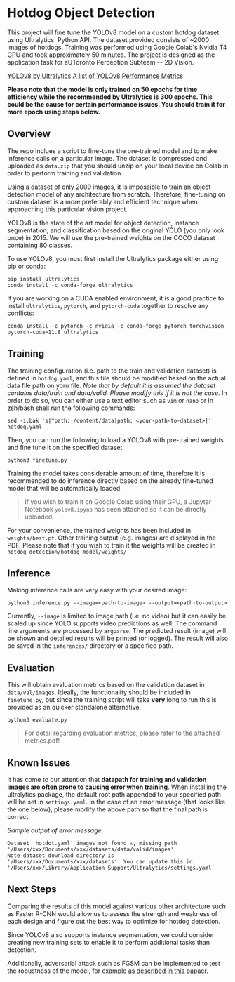 # Hotdog Object Detection

This project will fine tune the YOLOv8 model on a custom hotdog dataset using Ultralytics' Python API. The dataset provided consists of ~2000 images of hotdogs. Training was performed using Google Colab's Nvidia T4 GPU and took approximately 50 minutes. The project is designed as the application task for aUToronto Perception Subteam -- 2D Vision.

[YOLOv8 by Ultralytics](https://github.com/ultralytics/ultralytics)
[A list of YOLOv8 Performance Metrics](https://docs.ultralytics.com/guides/yolo-performance-metrics/)

**Please note that the model is only trained on 50 epochs for time efficiency while the recommended by Ultralytics is 300 epochs. This could be the cause for certain performance issues. You should train it for more epoch using steps below.**

## Overview

The repo inclues a script to fine-tune the pre-trained model and to make inference calls on a particular image. The dataset is compressed and uploaded as `data.zip` that you should unzip on your local device on Colab in order to perform training and validation.

Using a dataset of only 2000 images, it is impossible to train an object detection model of any architecture from scratch. Therefore, fine-tuning on custom dataset is a more preferably and efficient technique when approaching this particular vision project.

YOLOv8 is the state of the art model for object detection, instance segmentation, and classification based on the original YOLO (you only look once) in 2015. We will use the pre-trained weights on the COCO dataset containing 80 classes.

To use YOLOv8, you must first install the Ultralytics package either using pip or conda:

```
pip install ultralytics
conda install -c conda-forge ultralytics
```

If you are working on a CUDA enabled environment, it is a good practice to install `ultralytics`, `pytorch`, and `pytorch-cuda` together to resolve any conflicts:

```
conda install -c pytorch -c nvidia -c conda-forge pytorch torchvision pytorch-cuda=11.8 ultralytics
```

## Training

The training configuration (i.e. path to the train and validation dataset) is defined in `hotdog.yaml`, and this file should be modified based on the actual data file path on yoru file. _Note that by default it is assumed the dataset contains data/train and data/valid. Please modify this if it is not the case._ In order to do so, you can either use a text editor such as `vim` or `nano` or in zsh/bash shell run the following commands:

```
sed -i.bak 's|^path: /content/data|path: <your-path-to-dataset>|' hotdog.yaml
```

Then, you can run the following to load a YOLOv8 with pre-trained weights and fine tune it on the specified dataset:

```
python3 finetune.py
```

Training the model takes considerable amount of time, therefore it is recommended to do inference directly based on the already fine-tuned model that will be automatically loaded.

> If you wish to train it on Google Colab using their GPU, a Jupyter Notebook `yolov8.ipynb` has been attached so it can be directly uploaded.

For your convenience, the trained weights has been included in `weights/best.pt`. Other training output (e.g. images) are displayed in the PDF. Please note that if you wish to train it the weights will be created in `hotdog_detection/hotdog_model/weights/`

## Inference

Making inference calls are very easy with your desired image:

```
python3 inference.py --image=<path-to-image> --output=<path-to-output>
```

Currently, `--image` is limited to image path (i.e. no video) but it can easily be scaled up since YOLO supports video predictions as well. The command line arguments are processed by `argparse`. The predicted result (image) will be shown and detailed results will be printed (or logged). The result will also be saved in the `inferences/` directory or a specified path.

## Evaluation

This will obtain evaluation metrics based on the validation dataset in `data/val/images`. Ideally, the functionality should be included in `finetune.py`, but since the training script will take **very** long to run this is provided as an quicker standalone alternative.

```
python3 evaluate.py
```

> For detail regarding evaluation metrics, please refer to the attached metrics.pdf!

## Known Issues

It has come to our attention that **datapath for training and validation images are often prone to causing error when training**. When installing the ultralytics package, the default root path appended to your specified path will be set in `settings.yaml`. In the case of an error message (that looks like the one below), please modify the above path so that the final path is correct.

_Sample output of error message_:

```
Dataset 'hotdot.yaml' images not found ⚠️, missing path '/Users/xxx/Documents/xxx/datasets/data/valid/images'
Note dataset download directory is '/Users/xxx/Documents/xxx/datasets'. You can update this in '/Users/xxx/Library/Application Support/Ultralytics/settings.yaml'
```

## Next Steps

Comparing the results of this model against various other architecture such as Faster R-CNN would allow us to assess the strength and weakness of each design and figure out the best way to optimize for hotdog detection.

Since YOLOv8 also supports instance segmentation, we could consider creating new training sets to enable it to perform additional tasks than detection.

Additionally, adversarial attack such as FGSM can be implemented to test the robustness of the model, for example [as described in this papaer](https://arxiv.org/abs/2202.04781).
